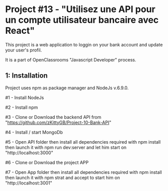 # Project #13 - "Utilisez une API pour un compte utilisateur bancaire avec React"

This project is a web application to loggin on your bank account and update your user's profil.

It is a part of OpenClassrooms "Javascript Developer" process.

## 1: Installation

Project uses npm as package manager and NodeJs v.6.9.0.

#1 - Install NodeJs

#2 - Install npm

#3 - Clone or Download the backend API from "https://github.com/zKittyGB/Project-10-Bank-API"

#4 - Install / start MongoDb

#5 - Open API folder then install all dependencies required with npm install then launch it with npm run dev:server and let him start on "http://localhost:3000"

#6 - Clone or Download the project APP

#7 - Open App folder then install all dependencies required with npm install then launch it with npm strat and accept to start him on "http://localhost:3001"
